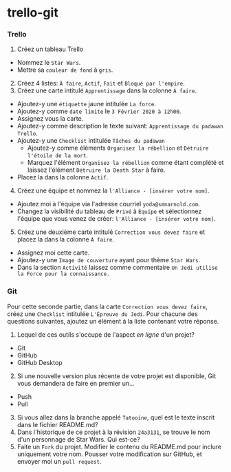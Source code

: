 # trello-git

### Trello
1. Créez un tableau Trello
  * Nommez le `Star Wars`.
  * Mettre sa `couleur de fond` à `gris`.
2. Créez 4 listes: `À faire`, `Actif`, `Fait` et `Bloqué par l'empire`.
3. Créez une carte intitulé `Apprentissage` dans la colonne `À faire`. 
  * Ajoutez-y une `étiquette` jaune intitulée `La force`.
  * Ajoutez-y comme `date limite` le `3 Février 2020 à 12h00`.
  * Assignez vous la carte.
  * Ajoutez-y comme description le texte suivant: `Apprentissage du padawan Trello`.
  * Ajoutez-y une `Checklist` intitulée `Tâches du padawan`
    * Ajoutez-y comme éléments `Organisez la rébellion` et `Détruire l'étoile de la mort`. 
    * Marquez l'élément `Organisez la rébellion` comme étant complété et laissez l'élément `Détruire la Death Star` à faire. 
  * Placez la dans la colonne `Actif`.
4. Créez une équipe et nommez la `l'Alliance - [insérer votre nom]`.
  * Ajoutez moi à l'équipe via l'adresse courriel `yoda@smnarnold.com`.
  * Changez la visibilité du tableau de `Privé` à `Équipe` et sélectionnez l'équipe que vous venez de créer: `l'Alliance - [insérer votre nom]`.
5. Créez une deuxième carte intitulé `Correction vous devez faire` et placez la dans la colonne `À faire`.
  * Assignez moi cette carte.
  * Ajoutez-y une `Image de couverture` ayant pour thème `Star Wars`.
  * Dans la section `Activité` laissez comme commentaire `Un Jedi utilise la Force pour la connaissance.`
  
### Git
Pour cette seconde partie, dans la carte `Correction vous devez faire`, créez une `Checklist` intitulée `L'Épreuve du Jedi`. Pour chacune des questions suivantes, ajoutez un élément à la liste contenant votre réponse.

1. Lequel de ces outils s'occupe de l'aspect *en ligne* d'un projet?
- Git
- GitHub
- GitHub Desktop
2. Si une nouvelle version plus récente de votre projet est disponible, Git vous demandera de faire en premier un...
- Push
- Pull
3. Si vous allez dans la branche appelé `Tatooine`, quel est le texte inscrit dans le fichier README.md?
4. Dans l'historique de ce projet à la révision `24a3131`, se trouve le nom d'un personnage de Star Wars. Qui est-ce?
5. Faite un `Fork` du projet. Modifier le contenu du README.md pour inclure uniquement votre nom. Pousser votre modification sur GitHub, et envoyer moi un `pull request`.
